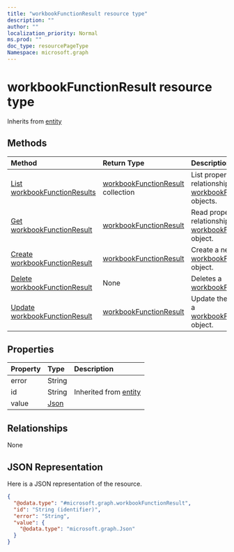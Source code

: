 ```yaml
---
title: "workbookFunctionResult resource type"
description: ""
author: ""
localization_priority: Normal
ms.prod: ""
doc_type: resourcePageType
Namespace: microsoft.graph
---
```



# workbookFunctionResult resource type




Inherits from [entity](../resources/entity.md)

## Methods
|Method|Return Type|Description|
|:---|:---|:---|
|[List workbookFunctionResults](../api/workbookfunctionresult-list.md)|[workbookFunctionResult](../resources/workbookFunctionResult.md) collection|List properties and relationships of the [workbookFunctionResult](../resources/workbookfunctionresult.md) objects.|
|[Get workbookFunctionResult](../api/workbookfunctionresult-get.md)|[workbookFunctionResult](../resources/workbookFunctionResult.md)|Read properties and relationships of the [workbookFunctionResult](../resources/workbookfunctionresult.md) object.|
|[Create workbookFunctionResult](../api/workbookfunctionresult-create.md)|[workbookFunctionResult](../resources/workbookFunctionResult.md)|Create a new [workbookFunctionResult](../resources/workbookfunctionresult.md) object.|
|[Delete workbookFunctionResult](../api/workbookfunctionresult-delete.md)|None|Deletes a [workbookFunctionResult](../resources/workbookfunctionresult.md).|
|[Update workbookFunctionResult](../api/workbookfunctionresult-update.md)|[workbookFunctionResult](../resources/workbookFunctionResult.md)|Update the properties of a [workbookFunctionResult](../resources/workbookfunctionresult.md) object.|

## Properties
|Property|Type|Description|
|:---|:---|:---|
|error|String||
|id|String| Inherited from [entity](../resources/entity.md)|
|value|[Json](../resources/Json.md)||

## Relationships
None

## JSON Representation
Here is a JSON representation of the resource.
<!-- {
  "blockType": "resource",
  "keyProperty": "id",
  "@odata.type": "microsoft.graph.workbookFunctionResult",
  "baseType": "microsoft.graph.entity",
  "openType": false
}
-->
``` json
{
  "@odata.type": "#microsoft.graph.workbookFunctionResult",
  "id": "String (identifier)",
  "error": "String",
  "value": {
    "@odata.type": "microsoft.graph.Json"
  }
}
```

